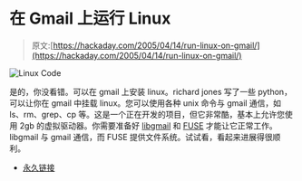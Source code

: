 # 在 Gmail 上运行 Linux

> 原文:[https://hackaday.com/2005/04/14/run-linux-on-gmail/](https://hackaday.com/2005/04/14/run-linux-on-gmail/)

![Linux Code](img/42cf7cf2cfe6c89fe4e9fb12f499284c.png)

是的，你没看错。可以在 gmail 上安装 linux。richard jones 写了一些 python，可以让你在 gmail 中挂载 linux。您可以使用各种 unix 命令与 gmail 通信，如 ls、rm、grep、cp 等。这是一个正在开发的项目，但它非常酷，基本上允许您使用 2gb 的虚拟驱动器。你需要准备好 [libgmail](http://libgmail.sourceforge.net/) 和 [FUSE](http://sourceforge.net/projects/avf) 才能让它正常工作。libgmail 与 gmail 通信，而 FUSE 提供文件系统。试试看，看起来进展得很顺利。

*   [永久链接](http://richard.jones.name/google-hacks/gmail-filesystem/gmail-filesystem.html)